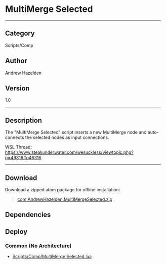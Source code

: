 # MultiMerge Selected
___

## Category
Scripts/Comp

## Author
Andrew Hazelden

## Version
1.0

___

## Description
<p>The "MultiMerge Selected" script inserts a new MultiMerge node and auto-connects the selected nodes as input connections.</p>

<p>WSL Thread:<br>
<a href="https://www.steakunderwater.com/wesuckless/viewtopic.php?p=46316#p46316">https://www.steakunderwater.com/wesuckless/viewtopic.php?p=46316#p46316</a></p>

___

## Download

Download a zipped atom package for offline installation:
> [com.AndrewHazelden.MultiMergeSelected.zip](https://gitlab.com/WeSuckLess/Reactor/-/archive/master/Reactor-master.zip?path=Atoms/com.AndrewHazelden.MultiMergeSelected)  

## Dependencies

## Deploy

### Common (No Architecture)

<ul>
<li><a href="https://gitlab.com/WeSuckLess/Reactor/-/blob/master/Atoms/com.AndrewHazelden.MultiMergeSelected/Scripts/Comp/MultiMerge Selected.lua?ref_type=heads">Scripts/Comp/MultiMerge Selected.lua</a></li>
</ul>

